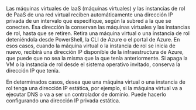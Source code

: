 Las máquinas virtuales de IaaS (máquinas virtuales) y las instancias de rol de PaaS de una red virtual reciben automáticamente una dirección IP privada de un intervalo que especifique, según la subred a la que se conecten. Esa dirección la conservan las máquinas virtuales y las instancias de rol, hasta que se retiren. Retira una máquina virtual o una instancia de rol deteniéndola desde PowerShell, la CLI de Azure o el portal de Azure. En esos casos, cuando la máquina virtual o la instancia de rol se inicia de nuevo, recibirá una dirección IP disponible de la infraestructura de Azure, que puede que no sea la misma que la que tenía anteriormente. Si apaga la VM o la instancia de rol desde el sistema operativo invitado, conserva la dirección IP que tenía.  

En determinados casos, desea que una máquina virtual o una instancia de rol tenga una dirección IP estática, por ejemplo, si la máquina virtual va a ejecutar DNS o va a ser un controlador de dominio. Puede hacerlo configurando una dirección IP privada estática.



<!--HONumber=Nov16_HO3-->


